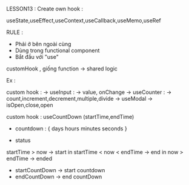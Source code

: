 LESSON13 : Create own hook :

useState,useEffect,useContext,useCallback,useMemo,useRef

RULE :

- Phải ở bên ngoài cùng
- Dùng trong functional component
- Bắt đầu với "use"

customHook , giống function -> shared logic

Ex :

custom hook :
-> useInput : -> value, onChange
-> useCounter : -> count,increment,decrement,multiple,divide
-> useModal -> isOpen,close,open

custom hook :
useCountDown (startTime,endTime)

- countdown : {
  days
  hours
  minutes
  seconds
  }

- status

startTime > now -> start in
startTime < now < endTime -> end in
now > endTime -> ended

- startCountDown -> start countdown
- endCountDown -> end countDown
